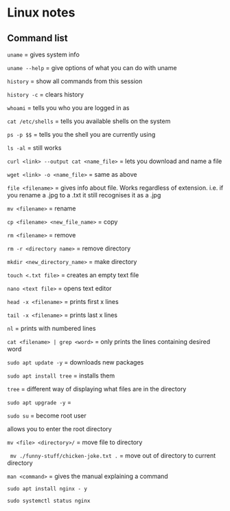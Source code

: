 # Linux notes

## Command list

```uname``` = gives system info

```uname --help``` = give options of what you can do with uname

```history``` = show all commands from this session

```history -c``` = clears history

```whoami``` = tells you who you are logged in as

```cat /etc/shells``` = tells you available shells on the system

```ps -p $$``` = tells you the shell you are currently using

```ls -al``` = still works

```curl <link> --output cat <name_file>``` = lets you download and name a file

```wget <link> -o <name_file>``` = same as above

```file <filename>``` = gives info about file. Works regardless of extension. i.e. if you rename a .jpg to a .txt it still recognises it as a .jpg

```mv <filename>``` = rename

```cp <filename> <new_file_name>``` = copy

```rm <filename>``` = remove

```rm -r <directory name>``` = remove directory

```mkdir <new_directory_name>``` = make directory

```touch <.txt file>``` = creates an empty text file

```nano <text file>``` = opens text editor

```head -x <filename>``` = prints first x lines

```tail -x <filename>``` = prints last x lines

```nl``` = prints with numbered lines

```cat <filename> | grep <word>``` = only prints the lines containing desired word

```sudo apt update -y``` = downloads new packages

```sudo apt install tree``` = installs them

```tree``` = different way of displaying what files are in the directory

```sudo apt upgrade -y``` = 

```sudo su``` = become root user

allows you to enter the root directory

```mv <file> <directory>/``` = move file to directory

``` mv ./funny-stuff/chicken-joke.txt .``` = move out of directory to current directory

```man <command>``` = gives the manual explaining a command

```sudo apt install nginx - y``` 

```sudo systemctl status nginx```